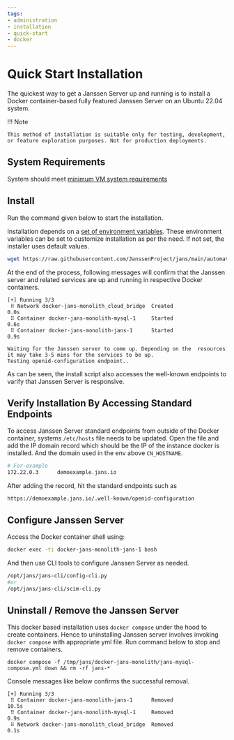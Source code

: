 ```yaml
---
tags:
- administration
- installation
- quick-start
- docker
---
```


# Quick Start Installation

The quickest way to get a Janssen Server up and running is to install a Docker container-based fully featured Janssen Server on an Ubuntu 22.04 system.

!!! Note

    This method of installation is suitable only for testing, development, or feature exploration purposes. Not for production deployments.  

## System Requirements

System should meet [minimum VM system requirements](vm-requirements.md)

## Install

Run the command given below to start the installation.

Installation depends on a [set of environment variables](https://github.com/JanssenProject/jans/tree/main/docker-jans-monolith#environment-variables).
These environment variables can be set to customize installation as per the need. If not set, the installer uses default values.

```bash
wget https://raw.githubusercontent.com/JanssenProject/jans/main/automation/startjanssenmonolithdemo.sh && chmod u+x startjanssenmonolithdemo.sh && sudo bash startjanssenmonolithdemo.sh demoexample.jans.io MYSQL
```

At the end of the process, following messages will confirm that the Janssen server and related services are up and running in respective Docker containers.

```
[+] Running 3/3
 ⠿ Network docker-jans-monolith_cloud_bridge  Created                      0.0s
 ⠿ Container docker-jans-monolith-mysql-1     Started                      0.6s
 ⠿ Container docker-jans-monolith-jans-1      Started                      0.9s
 
Waiting for the Janssen server to come up. Depending on the  resources it may take 3-5 mins for the services to be up.
Testing openid-configuration endpoint.. 
```

As can be seen, the install script also accesses the well-known endpoints to varify that Janssen Server is responsive.

## Verify Installation By Accessing Standard Endpoints

To access Janssen Server standard endpoints from outside of the Docker container, systems `/etc/hosts` file needs to be updated. Open the file and add the IP domain record which should be the IP of the instance docker is installed. And the domain used in the env above `CN_HOSTNAME`.

```bash
# For-example
172.22.0.3      demoexample.jans.io
```

After adding the record, hit the standard endpoints such as 

```
https://demoexample.jans.io/.well-known/openid-configuration
```

## Configure Janssen Server

Access the Docker container shell using:

```bash
docker exec -ti docker-jans-monolith-jans-1 bash
```

And then use CLI tools to configure Janssen Server as needed.

```bash
/opt/jans/jans-cli/config-cli.py
#or
/opt/jans/jans-cli/scim-cli.py
```

## Uninstall / Remove the Janssen Server

This docker based installation uses `docker compose` under the hood to create containers. Hence to uninstalling Janssen server involves invoking `docker compose` with appropriate yml file. Run command below to stop and remove containers.

```
docker compose -f /tmp/jans/docker-jans-monolith/jans-mysql-compose.yml down && rm -rf jans-*
```

Console messages like below confirms the successful removal.

```
[+] Running 3/3
 ⠿ Container docker-jans-monolith-jans-1      Removed                   10.5s
 ⠿ Container docker-jans-monolith-mysql-1     Removed                    0.9s
 ⠿ Network docker-jans-monolith_cloud_bridge  Removed                    0.1s
```

